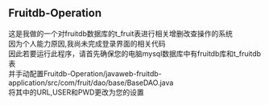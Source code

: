 ## Fruitdb-Operation
这是我做的一个对fruitdb数据库的t_fruit表进行相关增删改查操作的系统  
因为个人能力原因,我尚未完成登录界面的相关代码  
因此若要运行此程序，请首先确保您的电脑mysql数据库中有fruitdb库和t_fruitdb表  
并手动配置Fruitdb-Operation/javaweb-fruitdb-application/src/com/fruit/dao/base/BaseDAO.java  
将其中的URL,USER和PWD更改为您的设置
